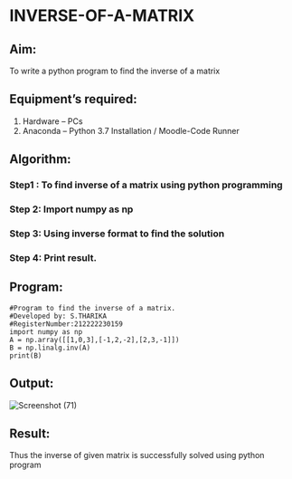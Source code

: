 # INVERSE-OF-A-MATRIX
## Aim:
To write a python program to find the inverse of a matrix
## Equipment’s required:
1. 	Hardware – PCs
2. 	Anaconda – Python 3.7 Installation / Moodle-Code Runner
## Algorithm:
### Step1 :  To find inverse of a matrix using python programming
### Step 2:  Import numpy as np
### Step 3:  Using inverse format to find the solution
### Step 4:  Print result.

## Program:
```
#Program to find the inverse of a matrix.
#Developed by: S.THARIKA
#RegisterNumber:212222230159
import numpy as np
A = np.array([[1,0,3],[-1,2,-2],[2,3,-1]])
B = np.linalg.inv(A)
print(B)
```
## Output:
![Screenshot (71)](https://github.com/tharikasankar/INVERSE-OF-A-MATRIX/assets/119475507/dbf07017-bc5d-4a47-8653-35765334ad7a)

## Result:
Thus the inverse of given matrix is successfully solved using python program

